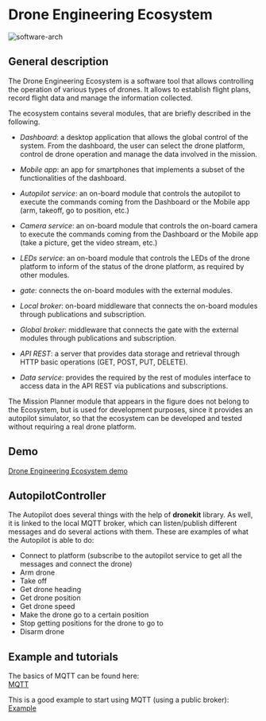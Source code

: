 # Drone Engineering Ecosystem   
![software-arch](https://user-images.githubusercontent.com/32190349/155320787-f8549148-3c93-448b-b79a-388623ca5d3f.png)

## General description

The Drone Engineering Ecosystem is a software tool that allows controlling the operation of various types of drones. 
It allows  to establish flight plans, record flight data and manage the information collected.   
    
The ecosystem contains several modules, that are briefly described in the following.

* *Dashboard*: a desktop application that allows the global control of the system. From the dashboard, 
the user can select the drone platform, control de drone operation and manage the data involved in the mission.
   
* *Mobile app*: an app for smartphones that implements a subset of the functionalities of the dashboard. 
 
* *Autopilot service*: an on-board module that controls the autopilot to execute the commands coming from the Dashboard
or the Mobile app (arm, takeoff, go to position, etc.) 

* *Camera service*: an on-board module that controls the on-board camera to execute the commands coming from
the Dashboard or the Mobile app (take a picture, get the video stream, etc.)   
   
* *LEDs service*: an on-board module that controls the LEDs of the drone platform to inform
of the status of the drone platform, as required by other modules.    
  
* *gate*: connects the on-board modules with the external modules.    

* *Local broker*: on-board middleware that connects the on-board modules through publications and subscription.   

* *Global broker*: middleware that connects the gate with the external modules through publications and subscription.    

* *API REST*: a server that provides data storage and retrieval through HTTP basic operations (GET, POST, PUT, DELETE).      

* *Data service*: provides the required by the rest of modules interface to access data in the API REST
via publications and subscriptions. 

The Mission Planner module that appears in the figure does not belong to the Ecosystem,
but is used for development purposes, since it provides an autopilot simulator, 
so that the ecosystem can be developed and tested without requiring a real drone platform.

## Demo   
[Drone Engineering Ecosystem demo](https://www.youtube.com/playlist?list=PL64O0POFYjHpXyP-T063RdKRJXuhqgaXY)   

## AutopilotController

The Autopilot does several things with the help of **dronekit** library. As well, it is linked to the local MQTT broker,
which can listen/publish different messages and do several actions with them. These are examples of what the Autopilot
is able to do:

- Connect to platform (subscribe to the autopilot service to get all the messages and connect the drone)
- Arm drone
- Take off
- Get drone heading
- Get drone position
- Get drone speed
- Make the drone go to a certain position
- Stop getting positions for the drone to go to
- Disarm drone

## Example and tutorials

The basics of MQTT can be found here:   
[MQTT](https://www.youtube.com/watch?v=EIxdz-2rhLs)

This is a good example to start using MQTT (using a public broker):    
[Example](https://www.youtube.com/watch?v=kuyCd53AOtg)